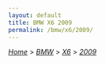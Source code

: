 ```yaml
---
layout: default
title: BMW X6 2009
permalink: /bmw/x6/2009/
---
```

[*Home*](/) > [*BMW*](/bmw/) > [*X6*](/bmw/x6/) > [*2009*](/bmw/x6/2009/)
